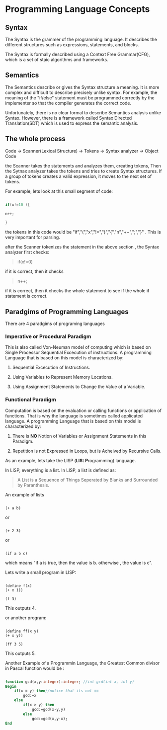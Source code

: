 # Programming Language Concepts

## Syntax

The Syntax is the grammer of the programming language. It describes the 
different structures such as expressions, statements, and blocks. 

The Syntax is formally described using a Context Free Grammar(CFG), which is a 
set of staic algorithms and frameworks.


## Semantics

The Semantics describe or gives the Syntax structure a meaning. It
is more complex and difficult to describe precisely unlike syntax.
For example, the meaning of the "if/else" statement must be programmed correctly
by the implementer so that the compiler generates the correct code.

Unfortunately, there is no clear formal to describe Semantics analysis unlike
Syntax. However, there is a framework called Syntax Directed Translation(SDT)
which is used to express the semantic analysis. 


## The whole process

Code -> Scanner(Lexical Structure) -> Tokens -> Syntax analyzer -> Object Code

the Scanner takes the statements and analyzes them, creating tokens,
Then the Sytnax analyzer takes the tokens and tries to create Syntax structures.
If a group of tokens creates a valid expression, it moves to the next set of
tokens.


For example, lets look at this small segment of code:

```C

if(x!=10 ){

n++;

}

```

the tokens in this code would be "if","(","x","!=",")","{","n","++",";","}" .
This is very important for parsing.

after the Scanner tokenizes the statement in the above section ,
the Syntax analyzer first checks:

> if(x!=0)

if it is correct, then it checks

> n++;

if it is correct, then it checks the whole statement to see if the whole
if statement is correct. 
 
## Paradgims of Programming Languages

There are 4 paradgims of programing languages

###  Imperative or Procedural Paradigm

This is also called Von-Neuman model of computing which is based on Single Processor Sequential
Excecution of instructions. A programming Language that is based on this model is characterized by:

1. Sequential Excecution of Instructions.

2. Using Variables to Represent Memory Locations.

3. Using Assignment Statements to Change the Value of a Variable.

### Functional Paradigm 

Computation is based on the evaluation or calling functions or application of functions. That is why the language is sometimes called
applicated language. A programming Language that is based on this model is characterized by:


1. There is **NO** Notion of Variables or Assignment Statements in this Paradigm. 

2. Repetition is not Expressed in Loops, but is Acheived by Recursive Calls.

As an example, lets take the LISP (**LIS**t **P**rogramming) language.

In LISP, everything is a list. In LISP, a list is defined as:

> A List is a Sequence of Things Seperated by Blanks and Surrounded by Paranthesis.

An example of lists

```LISP

(+ a b)
``` 

or

```LISP

(+ 2 3)

````

or

```LISP

(if a b c)

```

which means "if a is true, then the value is b. otherwise , the value is c".

Lets write a small program in LISP:

```LISP

(define f(x)
(+ x 1))

(f 3)
```

This outputs 4. 

or another program:

```LISP

(define ff(x y)
(+ x y))

(ff 3 5)
```

This outputs 5.

Another Example of a Programmin Language, the Greatest Common divisor in Pascal function would be :

```Pascal

function gcd(x,y:integer):integer; //int gcd(int x, int y)
Begin
	if(x = y) then//notice that its not ==
		gcd:=x
	else
		if(x > y) then
			gcd:=gcd(x-y,y)
		else
			gcd:=gcd(x,y-x);
End
```
